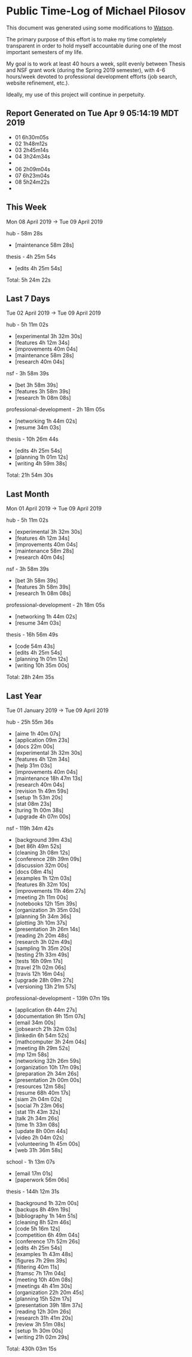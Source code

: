 # Public Time-Log of Michael Pilosov

This document was generated using some modifications to [Watson](https://github.com/TailorDev/Watson).

The primary purpose of this effort is to make my time completely transparent in order to hold myself accountable during one of the most important semesters of my life.

My goal is to work at least 40 hours a week, split evenly between Thesis and NSF grant work (during the Spring 2019 semester), with 4-6 hours/week devoted to professional development efforts (job search, website refinement, etc.). 

Ideally, my use of this project will continue in perpetuity.


## Report Generated on Tue Apr  9 05:14:19 MDT 2019

- 01 6h30m05s
- 02 1h48m12s
- 03 2h45m14s
- 04 3h24m34s
-  
- 06 2h09m04s
- 07 6h23m04s
- 08 5h24m22s
-  


## This Week
Mon 08 April 2019 -> Tue 09 April 2019

hub - 58m 28s
- [maintenance     58m 28s]  

thesis - 4h 25m 54s
- [edits  4h 25m 54s]  

Total: 5h 24m 22s


## Last 7 Days
Tue 02 April 2019 -> Tue 09 April 2019

hub - 5h 11m 02s
- [experimental  3h 32m 30s]  
- [features  4h 12m 34s]  
- [improvements     40m 04s]  
- [maintenance     58m 28s]  
- [research     40m 04s]  

nsf - 3h 58m 39s
- [bet  3h 58m 39s]  
- [features  3h 58m 39s]  
- [research  1h 08m 08s]  

professional-development - 2h 18m 05s
- [networking  1h 44m 02s]  
- [resume     34m 03s]  

thesis - 10h 26m 44s
- [edits  4h 25m 54s]  
- [planning  1h 01m 12s]  
- [writing  4h 59m 38s]  

Total: 21h 54m 30s


## Last Month
Mon 01 April 2019 -> Tue 09 April 2019

hub - 5h 11m 02s
- [experimental  3h 32m 30s]  
- [features  4h 12m 34s]  
- [improvements     40m 04s]  
- [maintenance     58m 28s]  
- [research     40m 04s]  

nsf - 3h 58m 39s
- [bet  3h 58m 39s]  
- [features  3h 58m 39s]  
- [research  1h 08m 08s]  

professional-development - 2h 18m 05s
- [networking  1h 44m 02s]  
- [resume     34m 03s]  

thesis - 16h 56m 49s
- [code     54m 43s]  
- [edits  4h 25m 54s]  
- [planning  1h 01m 12s]  
- [writing 10h 35m 00s]  

Total: 28h 24m 35s


## Last Year
Tue 01 January 2019 -> Tue 09 April 2019

hub - 25h 55m 36s
- [aime  1h 40m 07s]  
- [application     09m 23s]  
- [docs     22m 00s]  
- [experimental  3h 32m 30s]  
- [features  4h 12m 34s]  
- [help     31m 03s]  
- [improvements     40m 04s]  
- [maintenance 18h 47m 13s]  
- [research     40m 04s]  
- [revision  1h 49m 59s]  
- [setup  1h 53m 20s]  
- [stat     08m 23s]  
- [turing  1h 00m 38s]  
- [upgrade  4h 07m 00s]  

nsf - 119h 34m 42s
- [background     39m 43s]  
- [bet 86h 49m 52s]  
- [cleaning  3h 08m 12s]  
- [conference 28h 39m 09s]  
- [discussion     32m 00s]  
- [docs     08m 41s]  
- [examples  1h 12m 03s]  
- [features  8h 32m 10s]  
- [improvements 11h 46m 27s]  
- [meeting  2h 11m 00s]  
- [notebooks 12h 15m 39s]  
- [organization  3h 35m 03s]  
- [planning  5h 34m 36s]  
- [plotting  3h 10m 37s]  
- [presentation  3h 26m 14s]  
- [reading  2h 20m 48s]  
- [research  3h 02m 49s]  
- [sampling  1h 35m 20s]  
- [testing 21h 33m 49s]  
- [tests 16h 09m 17s]  
- [travel 21h 02m 06s]  
- [travis 12h 16m 04s]  
- [upgrade 28h 09m 27s]  
- [versioning 13h 21m 57s]  

professional-development - 139h 07m 19s
- [application  6h 44m 27s]  
- [documentation  9h 15m 07s]  
- [email     34m 00s]  
- [jobsearch 21h 32m 03s]  
- [linkedin  6h 54m 52s]  
- [mathcomputer  3h 24m 04s]  
- [meeting  8h 29m 52s]  
- [mp     12m 58s]  
- [networking 32h 26m 59s]  
- [organization 10h 17m 09s]  
- [preparation  2h 34m 26s]  
- [presentation  2h 00m 00s]  
- [resources     12m 58s]  
- [resume 68h 40m 17s]  
- [siam  2h 04m 02s]  
- [social  7h 23m 06s]  
- [stat 11h 43m 32s]  
- [talk  2h 34m 26s]  
- [time  1h 33m 08s]  
- [update  8h 00m 44s]  
- [video  2h 04m 02s]  
- [volunteering  1h 45m 00s]  
- [web 31h 36m 58s]  

school - 1h 13m 07s
- [email     17m 01s]  
- [paperwork     56m 06s]  

thesis - 144h 12m 31s
- [background  1h 32m 00s]  
- [backups  8h 49m 19s]  
- [bibliography  1h 14m 51s]  
- [cleaning  8h 52m 46s]  
- [code  5h 16m 12s]  
- [competition  6h 49m 04s]  
- [conference 17h 52m 26s]  
- [edits  4h 25m 54s]  
- [examples  1h 43m 48s]  
- [figures  7h 29m 39s]  
- [filtering     40m 11s]  
- [framsc  7h 17m 04s]  
- [meeting 10h 40m 08s]  
- [meetings  4h 41m 30s]  
- [organization 22h 20m 45s]  
- [planning 15h 52m 17s]  
- [presentation 39h 18m 37s]  
- [reading 12h 30m 26s]  
- [research 31h 41m 20s]  
- [review  3h 51m 08s]  
- [setup  1h 30m 00s]  
- [writing 21h 02m 29s]  

Total: 430h 03m 15s
